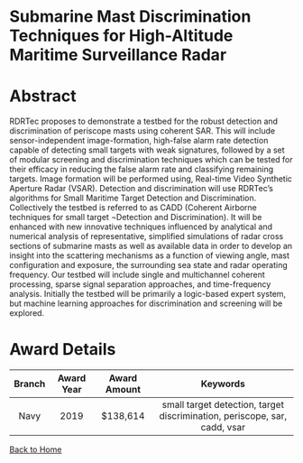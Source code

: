 
Submarine Mast Discrimination Techniques for High-Altitude Maritime Surveillance Radar
======================================================================================

# Abstract


RDRTec proposes to demonstrate a testbed for the robust detection and discrimination of periscope masts using coherent SAR. This will include sensor-independent image-formation, high-false alarm rate detection capable of detecting small targets with weak signatures, followed by a set of modular screening and discrimination techniques which can be tested for their efficacy in reducing the false alarm rate and classifying remaining targets. Image formation will be performed using, Real-time Video Synthetic Aperture Radar (VSAR). Detection and discrimination will use RDRTec’s algorithms for Small Maritime Target Detection and Discrimination. Collectively the testbed is referred to as CADD (Coherent Airborne techniques for small target ¬Detection and Discrimination). It will be enhanced with new innovative techniques influenced by analytical and numerical analysis of representative, simplified simulations of radar cross sections of submarine masts as well as available data in order to develop an insight into the scattering mechanisms as a function of viewing angle, mast configuration and exposure, the surrounding sea state and radar operating frequency. Our testbed will include single and multichannel coherent processing, sparse signal separation approaches, and time-frequency analysis. Initially the testbed will be primarily a logic-based expert system, but machine learning approaches for discrimination and screening will be explored.  

# Award Details

|Branch|Award Year|Award Amount|Keywords|
| :---: | :---: | :---: | :---: |
|Navy|2019|$138,614|small target detection, target discrimination, periscope, sar, cadd, vsar|
  
  


[Back to Home](https://github.com/chrischow/dod_sbir_awards#2041)